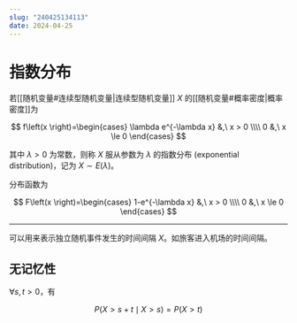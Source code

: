 ```yaml
---
slug: "240425134113"
date: 2024-04-25
---
```


# 指数分布

若[[随机变量#连续型随机变量|连续型随机变量]] $X$ 的[[随机变量#概率密度|概率密度]]为

$$
f\left(x \right)=\begin{cases}
    \lambda e^{-\lambda x} &,\ x > 0 \\\\
    0 &,\ x \le 0
\end{cases}
$$

其中 $\lambda>0$ 为常数，则称 $X$ 服从参数为 $\lambda$ 的指数分布 (exponential distribution)，记为 $X \sim E(\lambda)$。

分布函数为

$$
F\left(x \right)=\begin{cases}
    1-e^{-\lambda x} &,\ x > 0 \\\\
    0 &,\ x \le 0
\end{cases}
$$

---

可以用来表示独立随机事件发生的时间间隔 $X$。如旅客进入机场的时间间隔。

## 无记忆性

$\forall s,t>0$，有

$$
P\left(X>s+t \mid X>s \right)=P(X>t)
$$
